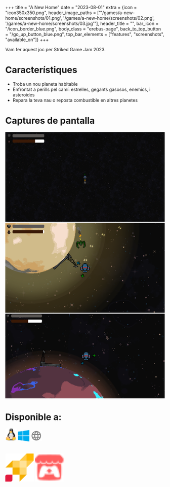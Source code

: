 +++
title = "A New Home"
date = "2023-08-01"
extra = {icon = "icon350x350.png", header_image_paths = ["'/games/a-new-home/screenshots/01.png', '/games/a-new-home/screenshots/02.png', '/games/a-new-home/screenshots/03.jpg'"], header_title = "", bar_icon = "/icon_border_blue.png", body_class = "erebus-page", back_to_top_button = "/go_up_button_blue.png", top_bar_elements = ["features", "screenshots", "available_on"]}
+++

Vam fer aquest joc per Striked Game Jam 2023.


# Característiques
- Troba un nou planeta habitable
- Enfrontat a perills pel camí: estrelles, gegants gasosos, enemics, i asteroides
- Repara la teva nau o reposta combustible en altres planetes


# Captures de pantalla

<div class="image-grid">
    <img src="screenshots/01.png" alt="Screenshot 1">
    <img src="screenshots/02.png" alt="Screenshot 2">
    <img src="screenshots/03.jpg" alt="Screenshot 3">
  <!--   <img src="screenshots/04.jpg" alt="Screenshot 4">
    <img src="screenshots/05.jpg" alt="Screenshot 5">
    <img src="screenshots/06.jpg" alt="Screenshot 6">
    <img src="screenshots/07.jpg" alt="Screenshot 7">
    <img src="screenshots/08.jpg" alt="Screenshot 8">
    <img src="screenshots/09.jpg" alt="Screenshot 9">
    <img src="screenshots/10.jpg" alt="Screenshot 10">
    <img src="screenshots/11.jpg" alt="Screenshot 11">
    <img src="screenshots/12.jpg" alt="Screenshot 12"> -->
</div>


# Disponible a:

<div class="horizontal-container wrap" style="gap: 16px;">
    <img src="/icons/linux.svg" alt="Linux icon" width="36px">
    <img src="/icons/windows.svg" alt="Windows icon" width="36px">
    <img src="/icons/web.svg" alt="Web icon" width="36px">
</div>
<br>
<br>

<div class="horizontal-container wrap" style="gap: 70px;">
    <a href="https://striked.gg/app/product/60-a_new_home" rel="me" target="_blank"><img src="/icons/striked-rocket.svg" alt="Striked icon" width="90px"></a>
     <a href="https://wekufu-studios.itch.io/a-new-home" rel="me" target="_blank"><img src="/icons/itchio.svg" alt="Itchio icon" width="90px"></a>
</div>